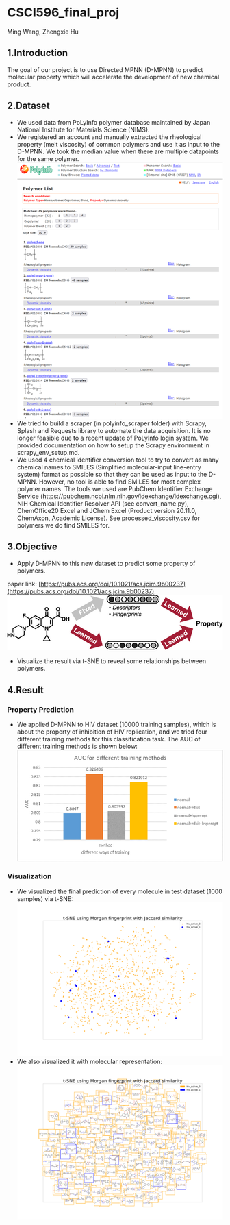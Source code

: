 # CSCI596_final_proj
Ming Wang, Zhengxie Hu

## 1.Introduction
The goal of our project is to use Directed MPNN (D-MPNN) to predict molecular property which will accelerate the development of new chemical product. 

## 2.Dataset
- We used data from PoLyInfo polymer database maintained by Japan National Institute for Materials Science (NIMS).
- We registered an account and manually extracted the rheological property (melt viscosity) of common polymers and use it as input to the D-MPNN. We took the median value when there are multiple datapoints for the same polymer. 
![image](polyinfo_result.png)
- We tried to build a scraper (in polyinfo_scraper folder) with Scrapy, Splash and Requests library to automate the data acquisition. It is no longer feasible due to a recent update of PoLyInfo login system. We provided documentation on how to setup the Scrapy environment in scrapy_env_setup.md. 
- We used 4 chemical identifier conversion tool to try to convert as many chemical names to SMILES (Simplified molecular-input line-entry system) format as possible so that they can be used as input to the D-MPNN. However, no tool is able to find SMILES for most complex polymer names. The tools we used are PubChem Identifier Exchange Service (https://pubchem.ncbi.nlm.nih.gov/idexchange/idexchange.cgi), NIH Chemical Identifier Resolver API (see convert_name.py), ChemOffice20 Excel and JChem Excel (Product version 20.11.0, ChemAxon, Academic License). See processed_viscosity.csv for polymers we do find SMILES for.  

## 3.Objective
- Apply D-MPNN to this new dataset to predict some property of polymers.

paper link: [https://pubs.acs.org/doi/10.1021/acs.jcim.9b00237](https://pubs.acs.org/doi/10.1021/acs.jcim.9b00237)
![D-MPNN](D-MPNN.jpeg)

- Visualize the result via t-SNE to reveal some relationships between polymers.

## 4.Result
### Property Prediction
- We applied D-MPNN to HIV dataset (10000 training samples), which is about the property of inhibition of HIV replication, and we tried four different training methods for this classification task. The AUC of different training methods is shown below:
![AUC for different  training methods](results/auc.png)

### Visualization
- We visualized the final prediction of every molecule in test dataset (1000 samples) via t-SNE:
![pred_result](results/pred.png)
- We also visualized it with molecular representation:
![pred_mole_result](results/pred_mole.png)
